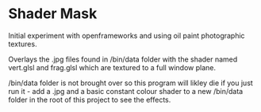 # Shader Mask

Initial experiment with openframeworks and using oil paint photographic textures. 

Overlays the .jpg files found in /bin/data folder with the shader named vert.glsl and frag.glsl which are textured to a full window plane.

/bin/data folder is not brought over so this program will likley die if you just run it - add a .jpg and a basic constant colour shader to a new /bin/data folder in the root of this project to see the effects.

